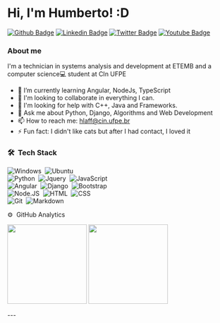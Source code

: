 # Hi, I'm Humberto! :D

[![Github Badge](https://img.shields.io/badge/-Github-000?style=flat-square&logo=Github&logoColor=white&link=https://github.com/hlaff147)](https://github.com/hlaff147)
[![Linkedin Badge](https://img.shields.io/badge/-LinkedIn-blue?style=flat-square&logo=Linkedin&logoColor=white&link=https://www.linkedin.com/in/hlaff/)](https://www.linkedin.com/in/hlaff/)
[![Twitter Badge](https://img.shields.io/badge/-Twitter-1ca0f1?style=flat-square&labelColor=1ca0f1&logo=twitter&logoColor=white&link=https://twitter.com/Humbertto006)](https://twitter.com/Humbertto006)
[![Youtube Badge](https://img.shields.io/badge/-YouTube-ff0000?style=flat-square&labelColor=ff0000&logo=youtube&logoColor=white&link=https://www.youtube.com/channel/UCVvviR4KQTctIGx3CXXlRbw)](https://www.youtube.com/channel/UCVvviR4KQTctIGx3CXXlRbw)

### About me
I'm a technician in systems analysis and development at ETEMB and a computer science💻 student at CIn UFPE

- 🌱 I’m currently learning Angular, NodeJs, TypeScript
- 👯 I'm looking to collaborate in everything I can.
- 🤔 I'm looking for help with C++, Java and Frameworks.
- 💬 Ask me about Python, Django, Algorithms and Web Development
- 📫 How to reach me: hlaff@cin.ufpe.br
- ⚡ Fun fact: I didn't like cats but after I had contact, I loved it

### 🛠 &nbsp;Tech Stack
![Windows](https://img.shields.io/badge/Windows-05122A?style=flat&logo=Windows&logoColor=1572B6)&nbsp;
![Ubuntu](	https://img.shields.io/badge/Ubuntu-05122A?style=flat&logo=ubuntu&logoColor=1572B6)&nbsp;\
![Python](https://img.shields.io/badge/-Python-05122A?style=flat&logo=python)&nbsp;
![Jquery](https://img.shields.io/badge/-Jquery-05122A?style=flat&logo=jquery)&nbsp;
![JavaScript](https://img.shields.io/badge/-JavaScript-05122A?style=flat&logo=javascript)\
![Angular](https://img.shields.io/badge/-Angular-05122A?style=flat&logo=angular)&nbsp;
![Django](https://img.shields.io/badge/-Django-05122A?style=flat&logo=django&logoColor=092E20)&nbsp;
![Bootstrap](https://img.shields.io/badge/-Bootstrap-05122A?style=flat&logo=bootstrap&logoColor=563D7C)\
![Node.JS](https://img.shields.io/badge/-Node.JS-05122A?style=flat&logo=Node.JS)&nbsp;
![HTML](https://img.shields.io/badge/-HTML-05122A?style=flat&logo=HTML5)&nbsp;
![CSS](https://img.shields.io/badge/-CSS-05122A?style=flat&logo=CSS3&logoColor=1572B6)&nbsp;\
![Git](https://img.shields.io/badge/-Git-05122A?style=flat&logo=git)&nbsp;
![Markdown](https://img.shields.io/badge/-Markdown-05122A?style=flat&logo=markdown)

⚙️ &nbsp;GitHub Analytics
<div>
<p align="left">
<img height="180em" src="https://github-readme-stats-eight-theta.vercel.app/api?username=hlaff147&show_icons=true&theme=nord&include_all_commits=true&count_private=true"/>
   <img height="180em" src="https://github-readme-stats-eight-theta.vercel.app/api/top-langs/?username=hlaff147&layout=compact&langs_count=8&theme=nord"/> 
</p>
 </div>
---

